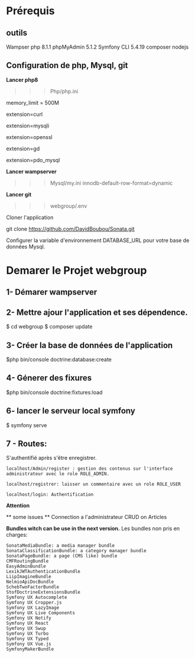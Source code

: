 # Prérequis

## outils
Wampser
php 8.1.1
phpMyAdmin 5.1.2
Symfony CLI 5.4.19
composer
nodejs

## Configuration de php, Mysql, git
**Lancer php8**
>>>Php/php.ini

memory_limit = 500M

extension=curl

extension=mysqli

extension=openssl

extension=gd

extension=pdo_mysql


**Lancer wampserver**

>>> Mysql/my.ini
innodb-default-row-format=dynamic

**Lancer git**

>>>webgroup/.env

Cloner l'application

git clone https://github.com/DavidBoubou/Sonata.git

Configurer la variable d'environnement DATABASE_URL pour votre base de données Mysql.

# Demarer le Projet webgroup
## 1- Démarer wampserver

## 2- Mettre ajour l'application et ses dépendence.
$ cd webgroup
$ composer update

## 3- Créer la base de données de l'application
$php bin/console doctrine:database:create

## 4- Génerer des fixures
$php bin/console doctrine:fixtures:load

## 6- lancer le serveur local symfony
$ symfony serve

## 7 - Routes:
S'authentifié après s'être enregistrer.

    localhost/Admin/register : gestion des contenus sur l'interface administrateur avec le role ROLE_ADMIN.

    localhost/registrer: laisser un commentaire avec un role ROLE_USER

    localhost/login: Authentification

**Attention**

** some issues **
Connection a l'administrateur
CRUD on Articles

**Bundles witch can be use in the next version.**
    Les bundles non pris en charges:
    
    SonataMediaBundle: a media manager bundle
    SonataClassificationBundle: a category manager bundle
    SonataPageBundle: a page (CMS like) bundle
    CMFRoutingBundle
    EasyAdminBundle
    LexikJWTAuthenticationBundle
    LiipImagineBundle
    NelmioApiDocBundle
    SchebTwoFactorBundle
    StofDoctrineExtensionsBundle
    Symfony UX Autocomplete
    Symfony UX Cropper.js
    Symfony UX LazyImage
    Symfony UX Live Components
    Symfony UX Notify
    Symfony UX React
    Symfony UX Swup
    Symfony UX Turbo
    Symfony UX Typed
    Symfony UX Vue.js
    SymfonyMakerBundle

